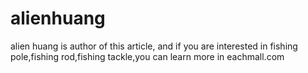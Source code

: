 alienhuang
==========

alien huang is author of this article, and if you are interested in fishing pole,fishing rod,fishing tackle,you can learn more in eachmall.com
